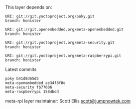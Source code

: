 This layer depends on:

    URI: git://git.yoctoproject.org/poky.git
    branch: honister

    URI: git://git.openembedded.org/meta-openembedded.git
    branch: honister

    URI: git://git.yoctoproject.org/meta-security.git
    branch: honister

    URI: git://git.yoctoproject.org/meta-raspberrypi.git
    branch: honister

Latest commits

    poky b41d8d65d5
    meta-openembedded ae34f8f8e
    meta-security fb77606
    meta-raspberrypi 1584bdd

meta-rpi layer maintainer: Scott Ellis <scott@jumpnowtek.com>
